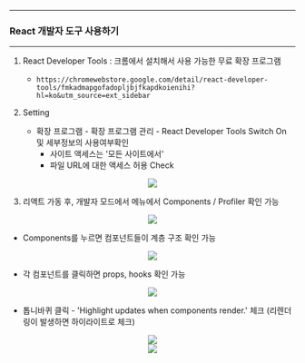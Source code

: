 -----
### React 개발자 도구 사용하기
-----
1. React Developer Tools : 크롬에서 설치해서 사용 가능한 무료 확장 프로그램
   - ```https://chromewebstore.google.com/detail/react-developer-tools/fmkadmapgofadopljbjfkapdkoienihi?hl=ko&utm_source=ext_sidebar```

2. Setting
   - 확장 프로그램 - 확장 프로그램 관리 - React Developer Tools Switch On 및 세부정보의 사용여부확인
     + 사이트 액세스는 '모든 사이트에서'
     + 파일 URL에 대한 액세스 허용 Check
<div align="center">
<img src="https://github.com/user-attachments/assets/8512aed9-1715-40fd-aaa0-8e89dfe96134">
</div>

3. 리액트 가동 후, 개발자 모드에서 메뉴에서 Components / Profiler 확인 가능
<div align="center">
<img src="https://github.com/user-attachments/assets/0b15428d-bc4e-406e-85c0-be73055ecc4d">
</div>

   - Components를 누르면 컴포넌트들이 계층 구조 확인 가능
<div align="center">
<img src="https://github.com/user-attachments/assets/499734c7-99cb-41bf-9f76-e9dc98b1d04c">
</div>

   - 각 컴포넌트를 클릭하면 props, hooks 확인 가능
<div align="center">
<img src="https://github.com/user-attachments/assets/233f942a-774a-41e1-87bb-c0553b755e7a">
</div>

   - 톱니바퀴 클릭 - 'Highlight updates when components render.' 체크 (리렌더링이 발생하면 하이라이트로 체크)
<div align="center">
<img src="https://github.com/user-attachments/assets/7515d555-15a6-4fcd-8f05-139f951b5dfb">
</div>

<div align="center">
<img src="https://github.com/user-attachments/assets/faff47d9-1f58-4af7-af4c-5012f32d3368">
</div>

